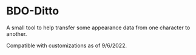 # BDO-Ditto
A small tool to help transfer some appearance data from one character to another.

Compatible with customizations as of 9/6/2022.
